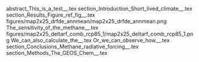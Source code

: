abstract_This_is_a_test__.tex
section_Introduction_Short_lived_climate__.tex
section_Results_Figure_ref_fig__.tex
figures/map2x25_drfde_annmean/map2x25_drfde_annmean.png
The_sensitivity_of_the_methane__.tex
figures/map2x25_deltarf_comb_rcp85_1/map2x25_deltarf_comb_rcp85_1.png
We_can_also_calculate_the__.tex
Or_we_can_observe_how__.tex
section_Conclusions_Methane_radiative_forcing__.tex
section_Methods_The_GEOS_Chem__.tex